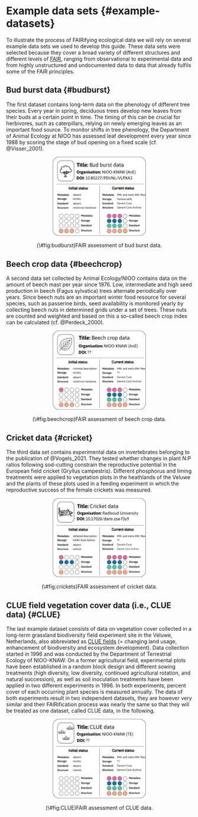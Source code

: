# Example data sets {#example-datasets}
To illustrate the process of FAIRifying ecological data we will rely on several example data sets we used to develop this guide. These data sets were selected because they cover a broad variety of different structures and different levels of [FAIR](#FAIR), ranging from observational to experimental data and from highly unstructured and undocumented data to data that already fulfils some of the FAIR principles. 

## Bud burst data {#budburst}
The first dataset contains long-term data on the phenology of different tree species. Every year in spring, deciduous trees develop new leaves from their buds at a certain point in time. The timing of this can be crucial for herbivores, such as caterpillars, relying on newly emerging leaves as an important food source. To monitor shifts in tree phenology, the Department of Animal Ecology at NIOO has assessed leaf development every year since 1988  by scoring the stage of bud opening on a fixed scale (cf. @Visser_2001). 

<div class="figure" style="text-align: center">
<img src="images/ID-card_budburst.png" alt="FAIR assessment of bud burst data." width="50%" />
<p class="caption">(\#fig:budburst)FAIR assessment of bud burst data.</p>
</div>

## Beech crop data {#beechcrop} 
A second data set collected by Animal Ecology/NIOO contains data on the amount of beech mast per year since 1976. Low, intermediate and high seed production in beech (Fagus sylvatica) trees alternate periodically over years. Since beech nuts are an important winter food resource for several species, such as passerine birds, seed availability is monitored yearly by collecting beech nuts in determined grids under a set of trees. These nuts are counted and weighted and based on this a so-called beech crop index can be calculated (cf. @Perdeck_2000). 

<div class="figure" style="text-align: center">
<img src="images/ID-card_beechcrop.png" alt="FAIR assessment of beech crop data." width="50%" />
<p class="caption">(\#fig:beechcrop)FAIR assessment of beech crop data.</p>
</div>

## Cricket data {#cricket}
The third data set contains experimental data on invertebrates belonging to the publication of @Vogels_2021. They tested whether changes in plant N:P ratios following sod-cutting constrain the reproductive potential in the European field cricket (Gryllus campestris). Different phosphorus and liming treatments were applied to vegetation plots in the heathlands of the Veluwe and the plants of these plots used in a feeding experiment in which the reproductive success of the female crickets was measured. 

<div class="figure" style="text-align: center">
<img src="images/ID-card_cricket.png" alt="FAIR assessment of cricket data." width="50%" />
<p class="caption">(\#fig:crickets)FAIR assessment of cricket data.</p>
</div>

## CLUE field vegetation cover data (i.e., CLUE data) {#CLUE}
The last example dataset consists of data on vegetation cover collected in a long-term grassland biodiversity field experiment site in the Veluwe, Netherlands, also abbreviated as [CLUE fields](https://nioo.knaw.nl/en/facilities/clue-field-veluwe-database) (= changing land usage, enhancement of biodiversity and ecosystem development). Data collection started in 1996 and was conducted by the Department of Terrestrial Ecology of NIOO-KNAW. On a former agricultural field, experimental plots have been established in a random block design and different sowing treatments (high diversity, low diversity, continued agricultural rotation, and natural succession), as well as soil inoculation treatments have been applied in two different experiments in 1996. In both experiments, percent cover of each occurring plant species is measured annually. The data of both experiments result in two independent datasets, they are however very similar and their FAIRification process was nearly the same so that they will be treated as one dataset, called CLUE data, in the following. 

<div class="figure" style="text-align: center">
<img src="images/ID-card_CLUE.png" alt="FAIR assessment of CLUE data." width="50%" />
<p class="caption">(\#fig:CLUE)FAIR assessment of CLUE data.</p>
</div>
